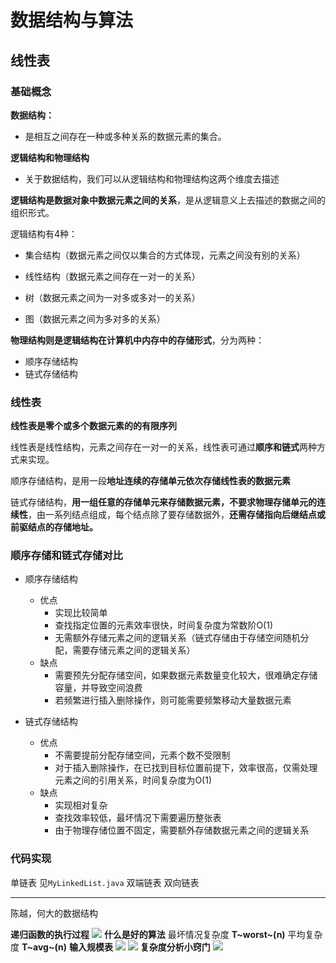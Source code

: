 # 数据结构与算法
## 线性表
### 基础概念
**数据结构：**

- 是相互之间存在一种或多种关系的数据元素的集合。

**逻辑结构和物理结构** 

- 关于数据结构，我们可以从逻辑结构和物理结构这两个维度去描述

**逻辑结构是数据对象中数据元素之间的关系**，是从逻辑意义上去描述的数据之间的组织形式。

逻辑结构有4种：

- 集合结构（数据元素之间仅以集合的方式体现，元素之间没有别的关系）

- 线性结构（数据元素之间存在一对一的关系）

- 树（数据元素之间为一对多或多对一的关系）

- 图（数据元素之间为多对多的关系）

**物理结构则是逻辑结构在计算机中内存中的存储形式**，分为两种：

- 顺序存储结构
- 链式存储结构

### 线性表
**线性表是零个或多个数据元素的的有限序列**

线性表是线性结构，元素之间存在一对一的关系，线性表可通过**顺序和链式**两种方式来实现。

顺序存储结构，是用一段**地址连续的存储单元依次存储线性表的数据元素**

链式存储结构，**用一组任意的存储单元来存储数据元素，不要求物理存储单元的连续性**，由一系列结点组成，每个结点除了要存储数据外，**还需存储指向后继结点或前驱结点的存储地址。**

### 顺序存储和链式存储对比

- 顺序存储结构
  - 优点
    - 实现比较简单
    - 查找指定位置的元素效率很快，时间复杂度为常数阶O(1)　
    - 无需额外存储元素之间的逻辑关系（链式存储由于存储空间随机分配，需要存储元素之间的逻辑关系）
  - 缺点
    - 需要预先分配存储空间，如果数据元素数量变化较大，很难确定存储容量，并导致空间浪费
    - 若频繁进行插入删除操作，则可能需要频繁移动大量数据元素

- 链式存储结构
  - 优点
    - 不需要提前分配存储空间，元素个数不受限制
    - 对于插入删除操作，在已找到目标位置前提下，效率很高，仅需处理元素之间的引用关系，时间复杂度为O(1)
  - 缺点
    - 实现相对复杂
    - 查找效率较低，最坏情况下需要遍历整张表
    - 由于物理存储位置不固定，需要额外存储数据元素之间的逻辑关系

### 代码实现
单链表
见`MyLinkedList.java`
双端链表
双向链表



---
陈越，何大的数据结构

**递归函数的执行过程**
![]("https://github.com/AlexanderWei666/datastructure/raw/master/picture/递归函数.png")
**什么是好的算法**
最坏情况复杂度 **T~worst~(n)**
平均复杂度 **T~avg~(n)**
**输入规模表** 
![]("https://github.com/AlexanderWei666/datastructure/raw/master/picture/输入规模.png")
![]("https://github.com/AlexanderWei666/datastructure/raw/master/picture/输入规模2.png")
**复杂度分析小窍门**
![]("https://github.com/AlexanderWei666/datastructure/raw/master/picture/复杂度分析小窍门.png")
